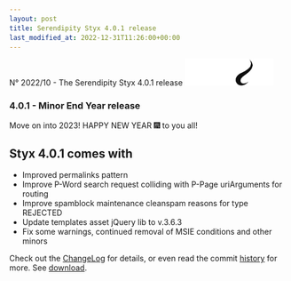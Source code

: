 ```yaml
---
layout: post
title: Serendipity Styx 4.0.1 release
last_modified_at: 2022-12-31T11:26:00+00:00
---
```


N° 2022/10 - The Serendipity Styx 4.0.1 release <img class="php8" src="/i/b/logo_php8_2.svg" alt="php8.2" width="160" height="48">

### 4.0.1 - Minor End Year release

Move on into 2023! HAPPY NEW YEAR 🎆 to you all!

## Styx 4.0.1 comes with

  - Improved permalinks pattern
  - Improve P-Word search request colliding with P-Page uriArguments for routing
  - Improve spamblock maintenance cleanspam reasons for type REJECTED
  - Update templates asset jQuery lib to v.3.6.3
  - Fix some warnings, continued removal of MSIE conditions and other minors

Check out the [ChangeLog](https://github.com/ophian/styx/blob/4.0.1/docs/NEWS) for details, or even read the commit [history](https://github.com/ophian/styx/commits/4.0.1) for more. See [download](https://github.com/ophian/styx/releases/tag/4.0.1).
